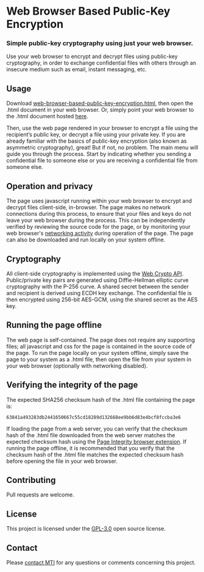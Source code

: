 # Web Browser Based Public-Key Encryption

### Simple public-key cryptography using just your web browser. 

Use your web browser to encrypt and decrypt files using public-key cryptography, in order to exchange confidential files with others through an insecure medium such as email, instant messaging, etc.

## Usage

Download [web-browser-based-public-key-encryption.html](https://github.com/meixler/web-browser-based-public-key-encryption/blob/master/web-browser-based-public-key-encryption.html), then open the .html document in your web browser.  Or, simply point your web browser to the .html document hosted [here](https://www.meixler-tech.com/web-browser-based-public-key-encryption.html).

Then, use the web page rendered in your browser to encrypt a file using the recipient’s public key, or decrypt a file using your private key.  If you are already familiar with the basics of public-key encryption (also known as asymmetric cryptography), great!  But if not, no problem.  The main menu will guide you through the process.  Start by indicating whether you sending a confidential file to someone else or you are receiving a confidential file from someone else.

## Operation and privacy

The page uses javascript running within your web browser to encrypt and decrypt files client-side, in-browser. The page makes no network connections during this process, to ensure that your files and keys do not leave your web browser during the process. This can be independently verified by reviewing the source code for the page, or by monitoring your web browser's [networking activity](https://developer.mozilla.org/en-US/docs/Tools/Network_Monitor) during operation of the page. The page can also be downloaded and run locally on your system offline. 

## Cryptography

All client-side cryptography is implemented using the [Web Crypto API](https://developer.mozilla.org/en-US/docs/Web/API/Web_Crypto_API). 
Public/private key pairs are generated using Diffie-Hellman elliptic curve cryptography with the P-256 curve.
A shared secret between the sender and recipient is derived using ECDH key exchange.
The confidential file is then encrypted using 256-bit AES-GCM, using the shared secret as the AES key.

## Running the page offline

The web page is self-contained. The page does not require any supporting files; all javascript and css for the page is contained in the source code of the page. 
To run the page locally on your system offline, simply save the page to your system as a .html file, then open the file from your system in your web browser (optionally with networking disabled).

## Verifying the integrity of the page

The expected SHA256 checksum hash of the .html file containing the page is:

    63841a493283db2441650667c55cd18289d132668ee9bb6d83e4bcf8fccba3e6

If loading the page from a web server, you can verify that the checksum hash of the .html file downloaded from the web server matches the expected checksum hash using the [Page Integrity browser extension](https://www.pageintegrity.net/).
If running the page offline, it is recommended that you verify that the checksum hash of the .html file matches the expected checksum hash before opening the file in your web browser.

## Contributing

Pull requests are welcome.

## License

This project is licensed under the [GPL-3.0](https://www.gnu.org/licenses/gpl-3.0.en.html) open source license.

## Contact

Please [contact MTI](https://www.meixler-tech.com/contact.php) for any questions or comments concerning this project.
